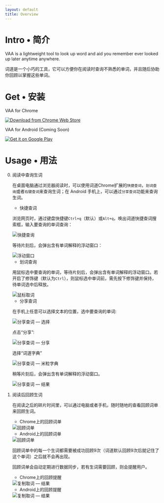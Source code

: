 ```yaml
---
layout: default
title: Overview
---
```



# Intro • 简介
VAA is a lightweight tool to look up word and aid you remember ever looked up later anytime anywhere.

词道是一个小巧的工具，它可以方便你在阅读时查询不熟悉的单词，并且随后协助你回顾以掌握这些单词。

# Get • 安装
VAA for Chrome

<a href="https://chrome.google.com/webstore/detail/词道/cgkjfohooamppcndhnmamboiipnmeaak" target="_blank" class="get-chrome"><img src="{{ site.baseurl }}/images/chromewebstore.png" alt="Download from Chrome Web Store" class="chrome-webstore"></a>

VAA for Android (Coming Soon)

<a href="https://play.google.com/store/search?q=pub:vaa" target="_blank"><img alt="Get it on Google Play" src="https://developer.android.com/images/brand/en_generic_rgb_wo_45.png" /></a>

# Usage • 用法
0. 阅读中查询生词

    在桌面电脑通过浏览器阅读时，可以使用词道Chrome扩展的`快捷查词`，`划词查询`或者`右键查词`来查询生词；在 Android 手机上，可以通过`分享查词`功能来查询生词。

    + 快捷查词

    浏览网页时，通过键盘快捷键`Ctrl+q`（默认）或`Alt+q`，唤出词道快捷查词搜索框，输入要查询的单词查询：

    <img src="{{ site.baseurl }}/images/lookup_via_shortcut.png" alt="快捷查询" class="img-responsive">

    等待片刻后，会弹出含有单词解释的浮动窗口：

    <img src="{{ site.baseurl }}/images/result_shortcut.png" alt="浮动窗口" class="img-responsive">

    + 划词查询

    用鼠标选中要查询的单词，等待片刻后，会弹出含有单词解释的浮动窗口。若开启了修饰键（默认为`Ctrl`），则鼠标选中单词前，需先按下修饰键并保持，待单词选中后释放。

    <img src="{{ site.baseurl }}/images/lookup_via_mouse.png" alt="鼠标取词" class="img-responsive">

    + 分享查词

    在手机上任意可以选择文本的位置，选中要查询的单词:

    <img src="{{ site.baseurl }}/images/lookup_share_selected.png" alt="分享查词 — 选择" class="img-responsive">

    点击“分享”:

    <img src="{{ site.baseurl }}/images/lookup_share_action.png" alt="分享查词 — 分享" class="img-responsive">

    选择“词道字典”

    <img src="{{ site.baseurl }}/images/lookup_share_vaa_dict.png" alt="分享查词 — 米粒字典" class="img-responsive">

    稍等片刻后，会弹出含有单词解释的浮动窗口。

    <img src="{{ site.baseurl }}/images/lookup_share_result.png" alt="分享查词 — 结果" class="img-responsive">

1. 阅读后回顾生词

    在阅读之后的碎片时间里，可以通过电脑或者手机，随时随地的查看回顾词单来回顾生词。

      + Chrome上的回顾词单

      <img src="{{ site.baseurl }}/images/chrome_recall_list.png" alt="回顾词单" class="img-responsive">

      + Android上的回顾词单

      <img src="{{ site.baseurl }}/images/android_recall_list.png" alt="回顾词单" class="img-responsive">

    回顾词单中的每一个生词都需要被成功回顾9次（词道默认回顾9次后就记住了这个单词）之后就不会再出现。

    回顾词单会自动定期进行数据同步，若有生词需要回顾，则会提醒用户。

      + Chrome上的回顾提醒

      <img src="{{ site.baseurl }}/images/notification_recall_chrome.png" alt="复制取词 — 结果" class="img-responsive">

      + Android上的回顾提醒

      <img src="{{ site.baseurl }}/images/notification_recall_android.png" alt="复制取词 — 结果" class="img-responsive">
